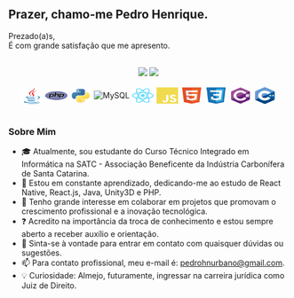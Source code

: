 ## Prazer, chamo-me Pedro Henrique.

Prezado(a)s,
<br>
É com grande satisfação que me apresento.

<br>

<div align="center">
  <img height="180em" src="https://github-readme-stats.vercel.app/api?username=pedrohnurbano&show_icons=true&theme=dark&include_all_commits=true&count_private=true"/>
  <img height="180em" src="https://github-readme-stats.vercel.app/api/top-langs/?username=pedrohnurbano&layout=compact&langs_count=7&theme=dark"/>
</div>
<br>
<div align="center">
  <img align="center" alt="Java" height="30" width="40" src="https://raw.githubusercontent.com/devicons/devicon/master/icons/java/java-original.svg">
  <img align="center" alt="PHP" height="30" width="40" src="https://raw.githubusercontent.com/devicons/devicon/master/icons/php/php-original.svg">
  <img align="center" alt="Python" height="30" width="40" src="https://raw.githubusercontent.com/devicons/devicon/master/icons/python/python-original.svg">
  <img align="center" alt="MySQL" height="30" width="40" src="https://cdn.jsdelivr.net/gh/devicons/devicon/icons/mysql/mysql-original.svg" />
  <img align="center" alt="React" height="30" width="40" src="https://raw.githubusercontent.com/devicons/devicon/master/icons/react/react-original.svg">
  <img align="center" alt="JavaScript" height="30" width="40" src="https://raw.githubusercontent.com/devicons/devicon/master/icons/javascript/javascript-plain.svg">
  <img align="center" alt="HTML" height="30" width="40" src="https://raw.githubusercontent.com/devicons/devicon/master/icons/html5/html5-original.svg">
  <img align="center" alt="CSS" height="30" width="40" src="https://raw.githubusercontent.com/devicons/devicon/master/icons/css3/css3-original.svg">
  <img align="center" alt="Csharp" height="30" width="40" src="https://raw.githubusercontent.com/devicons/devicon/master/icons/csharp/csharp-original.svg">
  <img align="center" alt="Cplusplus" height="30" width="40" src="https://raw.githubusercontent.com/devicons/devicon/master/icons/cplusplus/cplusplus-original.svg">
</div>

<br>

### Sobre Mim

* 🎓 Atualmente, sou estudante do Curso Técnico Integrado em Informática na SATC - Associação Beneficente da Indústria Carbonífera de Santa Catarina.
* 🌱 Estou em constante aprendizado, dedicando-me ao estudo de React Native, React.js, Java, Unity3D e PHP.
* 🤝 Tenho grande interesse em colaborar em projetos que promovam o crescimento profissional e a inovação tecnológica.
* ❓ Acredito na importância da troca de conhecimento e estou sempre aberto a receber auxílio e orientação.
* 💬 Sinta-se à vontade para entrar em contato com quaisquer dúvidas ou sugestões.
* 📫 Para contato profissional, meu e-mail é: pedrohnurbano@gmail.com.
* 💡 Curiosidade: Almejo, futuramente, ingressar na carreira jurídica como Juiz de Direito.
